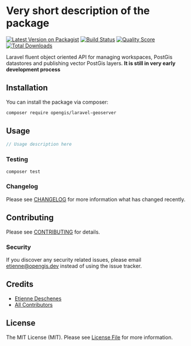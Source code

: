 # Very short description of the package

[![Latest Version on Packagist](https://img.shields.io/packagist/v/opengis/laravel-geoserver.svg?style=flat-square)](https://packagist.org/packages/opengis/laravel-geoserver)
[![Build Status](https://img.shields.io/travis/opengis/laravel-geoserver/master.svg?style=flat-square)](https://travis-ci.org/opengis/laravel-geoserver)
[![Quality Score](https://img.shields.io/scrutinizer/g/opengis/laravel-geoserver.svg?style=flat-square)](https://scrutinizer-ci.com/g/opengis/laravel-geoserver)
[![Total Downloads](https://img.shields.io/packagist/dt/opengis/laravel-geoserver.svg?style=flat-square)](https://packagist.org/packages/opengis/laravel-geoserver)

Laravel fluent object oriented API for managing workspaces, PostGis datastores and publishing vector PostGis layers.
**It is still in very early development process**

## Installation

You can install the package via composer:

```bash
composer require opengis/laravel-geoserver
```

## Usage

``` php
// Usage description here
```

### Testing

``` bash
composer test
```

### Changelog

Please see [CHANGELOG](CHANGELOG.md) for more information what has changed recently.

## Contributing

Please see [CONTRIBUTING](CONTRIBUTING.md) for details.

### Security

If you discover any security related issues, please email etienne@opengis.dev instead of using the issue tracker.

## Credits

- [Etienne Deschenes](https://github.com/opengis)
- [All Contributors](../../contributors)

## License

The MIT License (MIT). Please see [License File](LICENSE.md) for more information.

